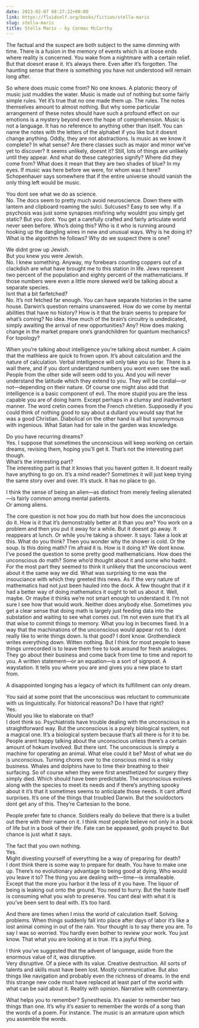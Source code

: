 ```yaml
---
date: 2023-02-07 08:27:22+00:00
link: https://fluidself.org/books/fiction/stella-maris
slug: stella-maris
title: Stella Maris - by Cormac McCarthy
---
```


The factual and the suspect are both subject to the same dimming with time. There is a fusion in the memory of events which is at loose ends where reality is concerned. You wake from a nightmare with a certain relief. But that doesnt erase it. It’s always there. Even after it’s forgotten. The haunting sense that there is something you have not understood will remain long after.

So where does music come from? No one knows. A platonic theory of music just muddies the water. Music is made out of nothing but some fairly simple rules. Yet it’s true that no one made them up. The rules. The notes themselves amount to almost nothing. But why some particular arrangement of these notes should have such a profound effect on our emotions is a mystery beyond even the hope of comprehension. Music is not a language. It has no reference to anything other than itself. You can name the notes with the letters of the alphabet if you like but it doesnt change anything. Oddly, they are not abstractions. Is music as we know it complete? In what sense? Are there classes such as major and minor we’ve yet to discover? It seems unlikely, doesnt it? Still, lots of things are unlikely until they appear. And what do these categories signify? Where did they come from? What does it mean that they are two shades of blue? In my eyes. If music was here before we were, for whom was it here? Schopenhauer says somewhere that if the entire universe should vanish the only thing left would be music.

You dont see what we do as science.  
No. The docs seem to pretty much avoid neuroscience. Down there with lantern and clipboard roaming the sulci. Sulcuses? Easy to see why. If a psychosis was just some synapses misfiring why wouldnt you simply get static? But you dont. You get a carefully crafted and fairly articulate world never seen before. Who’s doing this? Who is it who is running around hooking up the dangling wires in new and unusual ways. Why is he doing it? What is the algorithm he follows? Why do we suspect there is one?

We didnt grow up Jewish.  
But you knew you were Jewish.  
No. I knew something. Anyway, my forebears counting coppers out of a clackdish are what have brought me to this station in life. Jews represent two percent of the population and eighty percent of the mathematicians. If those numbers were even a little more skewed we’d be talking about a separate species.  
Isnt that a bit farfetched?  
No. It’s not fetched far enough. You can have separate histories in the same house. Darwin’s question remains unanswered. How do we come by mental abilities that have no history? How is it that the brain seems to prepare for what’s coming? No idea. How much of the brain’s circuitry is undedicated, simply awaiting the arrival of new opportunities? Any? How does making change in the market prepare one’s grandchildren for quantum mechanics? For topology?

When you’re talking about intelligence you’re talking about number. A claim that the mathless are quick to frown upon. It’s about calculation and the nature of calculation. Verbal intelligence will only take you so far. There is a wall there, and if you dont understand numbers you wont even see the wall. People from the other side will seem odd to you. And you will never understand the latitude which they extend to you. They will be cordial—or not—depending on their nature. Of course one might also add that intelligence is a basic component of evil. The more stupid you are the less capable you are of doing harm. Except perhaps in a clumsy and inadvertent manner. The word cretin comes from the French chrétien. Supposedly if you could think of nothing good to say about a dullard you would say that he was a good Christian. Diabolical on the other hand is all but synonymous with ingenious. What Satan had for sale in the garden was knowledge.

Do you have recurring dreams?  
Yes. I suppose that sometimes the unconscious will keep working on certain dreams, revising them, hoping you’ll get it. That’s not the interesting part though.  
What’s the interesting part?  
The interesting part is that it knows that you havent gotten it. It doesnt really have anything to go on. It’s a mind reader? Sometimes it will just keep trying the same story over and over. It’s stuck. It has no place to go.

I think the sense of being an alien—as distinct from merely feeling alienated—is fairly common among mental patients.  
Or among aliens.

The core question is not how you do math but how does the unconscious do it. How is it that it’s demonstrably better at it than you are? You work on a problem and then you put it away for a while. But it doesnt go away. It reappears at lunch. Or while you’re taking a shower. It says: Take a look at this. What do you think? Then you wonder why the shower is cold. Or the soup. Is this doing math? I’m afraid it is. How is it doing it? We dont know. I’ve posed the question to some pretty good mathematicians. How does the unconscious do math? Some who’d thought about it and some who hadnt. For the most part they seemed to think it unlikely that the unconscious went about it the same way we did. What was surprising to me was the insouciance with which they greeted this news. As if the very nature of mathematics had not just been hauled into the dock. A few thought that if it had a better way of doing mathematics it ought to tell us about it. Well, maybe. Or maybe it thinks we’re not smart enough to understand it. I’m not sure I see how that would work. Neither does anybody else. Sometimes you get a clear sense that doing math is largely just feeding data into the substation and waiting to see what comes out. I’m not even sure that it’s all that wise to commit things to memory. What you log in becomes fixed. In a way that the machinations of the unconscious would appear not to. I dont really like to write things down. Is that good? I dont know. Grothendieck writes everything down. Witten nothing. But I think for most people to leave things unrecorded is to leave them free to look around for fresh analogies. They go about their business and come back from time to time and report to you. A written statement—or an equation—is a sort of signpost. A waystation. It tells you where you are and gives you a new place to start from.

A disappointed longing has a legacy of which its fulfillment can only dream.

You said at some point that the unconscious was reluctant to communicate with us linguistically. For historical reasons? Do I have that right?  
Yes.  
Would you like to elaborate on that?  
I dont think so. Psychiatrists have trouble dealing with the unconscious in a straightforward way. But the unconscious is a purely biological system, not a magical one. It’s a biological system because that’s all there is for it to be. People arent happy talking about the unconscious unless there’s a certain amount of hokum involved. But there isnt. The unconscious is simply a machine for operating an animal. What else could it be? Most of what we do is unconscious. Turning chores over to the conscious mind is a risky business. Whales and dolphins have to time their breathing to their surfacing. So of course when they were first anesthetized for surgery they simply died. Which should have been predictable. The unconscious evolves along with the species to meet its needs and if there’s anything spooky about it it’s that it sometimes seems to anticipate those needs. It cant afford surprises. It’s one of the things that troubled Darwin. But the souldoctors dont get any of this. They’re Cartesian to the bone.

People prefer fate to chance. Soldiers really do believe that there is a bullet out there with their name on it. I think most people believe not only in a book of life but in a book of their life. Fate can be appeased, gods prayed to. But chance is just what it says.

The fact that you own nothing.  
Yes.  
Might divesting yourself of everything be a way of preparing for death?  
I dont think there is some way to prepare for death. You have to make one up. There’s no evolutionary advantage to being good at dying. Who would you leave it to? The thing you are dealing with—time—is immalleable. Except that the more you harbor it the less of it you have. The liquor of being is leaking out onto the ground. You need to hurry. But the haste itself is consuming what you wish to preserve. You cant deal with what it is you’ve been sent to deal with. It’s too hard.

And there are times when I miss the world of calculation itself. Solving problems. When things suddenly fall into place after days of labor it’s like a lost animal coming in out of the rain. Your thought is to say there you are. To say I was so worried. You hardly even bother to review your work. You just know. That what you are looking at is true. It’s a joyful thing.

I think you’ve suggested that the advent of language, aside from the enormous value of it, was disruptive.  
Very disruptive. Of a piece with its value. Creative destruction. All sorts of talents and skills must have been lost. Mostly communicative. But also things like navigation and probably even the richness of dreams. In the end this strange new code must have replaced at least part of the world with what can be said about it. Reality with opinion. Narrative with commentary.

What helps you to remember? Synesthesia. It’s easier to remember two things than one. It’s why it’s easier to remember the words of a song than the words of a poem. For instance. The music is an armature upon which you assemble the words.
